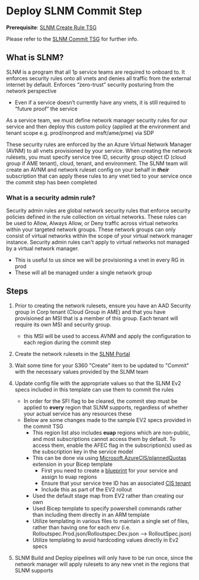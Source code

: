 # Deploy SLNM Commit Step
**Prerequisite**: [SLNM Create Rule TSG](https://eng.ms/docs/microsoft-security/digital-security-and-resilience/azure-security/security-health-analytics/network-isolation/tsgs/azurenetworkmanager/slnm_onboarding)

Please refer to the [SLNM Commit TSG](https://eng.ms/docs/microsoft-security/digital-security-and-resilience/azure-security/security-health-analytics/network-isolation/tsgs/azurenetworkmanager/slnm_commit_tsg) for further info. 

## What is SLNM?

SLNM is a program that all 1p service teams are required to onboard to. It enforces security rules onto all vnets and denies all traffic from the external internet by default. Enforces “zero-trust” security posturing from the network perspective
-	Even if a service doesn’t currently have any vnets, it is still required to “future proof” the service

As a service team, we must define network manager security rules for our service and then deploy this custom policy (applied at the environment and tenant scope e.g. prod/nonprod and msft/ame/pme) via SDP

These security rules are enforced by the an Azure Virtual Network Manager (AVNM) to all vnets provisioned by your service. When creating the network rulesets, you must specify service tree ID, security group object ID (cloud group if AME tenant), cloud, tenant, and environment. The SLNM team will create an AVNM and network ruleset config on your behalf in ***their*** subscription that can apply these rules to any vnet tied to your service once the commit step has been completed


### What is a security admin rule?

Security admin rules are global network security rules that enforce security policies defined in the rule collection on virtual networks. These rules can be used to Allow, Always Allow, or Deny traffic across virtual networks within your targeted network groups. These network groups can only consist of virtual networks within the scope of your virtual network manager instance. Security admin rules can't apply to virtual networks not managed by a virtual network manager.
-	This is useful to us since we will be provisioning a vnet in every RG in prod
-	These will all be managed under a single network group

## Steps

1. Prior to creating the network rulesets, ensure you have an AAD Security group in Corp tenant (Cloud Group in AME) and that you have provisioned an MSI that is a member of this group. Each tenant will require its own MSI and security group.
    - this MSI will be used to access AVNM and apply the configuration to each region during the commit step

2. Create the network rulesets in the [SLNM Portal](https://netiso-slnm-portal-prod-a6gmbyhvhffnfxhv.b02.azurefd.net/NetworkRulesets)
3. Wait some time for your S360 "Create" item to be updated to "Commit" with the necessary values provided by the SLNM team
4. Update config file with the appropriate values so that the SLNM Ev2 specs included in this template can use them to commit the rules 
    - In order for the SFI flag to be cleared, the commit step must be applied to **every** region that SLNM supports, regardless of whether your actual service has any resources these
    - Below are some changes made to the sample EV2 specs provided in the commit  TSG
        - This region list also includes **euap** regions which are non-public, and most subscriptions cannot access them by default. To access them, enable the AFEC flag in the subscription(s) used as the subscription key in the service model
        - This can be done via using [Microsoft.AzureCIS/plannedQuotas](https://eng.ms/docs/products/azcis-resource-provisioning/template-user-guide/resources/quota/planned-quota/plannedquota-in-arm) extension in your Bicep template
            - First you need to create a [blueprint](https://eng.ms/docs/cloud-ai-platform/azure-core/one-fleet-platform/microsoft-capacity-infrastructure-services-mjubran/azure-build-out-automation/azure-build-out-automation/catseye/introduction) for your service and assign to euap regions
            - Ensure that your service tree ID has an associated [CIS tenant](https://eng.ms/docs/cloud-ai-platform/azure-core/one-fleet-platform/microsoft-capacity-infrastructure-services-mjubran/azure-capacity-infrastructure-service/azcis-platform/getting-started/onboarding-to-cis/onboarding/configs/onboard-tenant)
            - Include this as part of the EV2 rollout
        - Used the default stage map from EV2 rather than creating our own
        - Used Bicep template to specify powershell commands rather than including them directly in an ARM template
        - Utilize templating in various files to maintain a single set of files, rather than having one for each env (i.e. Rolloutspec.Prod.json/Rolloutspec.Dev.json --> RolloutSpec.json)
        - Utilize templating to avoid hardcoding values directly in Ev2 specs
5. SLNM Build and Deploy pipelines will only have to be run once, since the network manager will apply rulesets to any new vnet in the regions that SLNM supports


